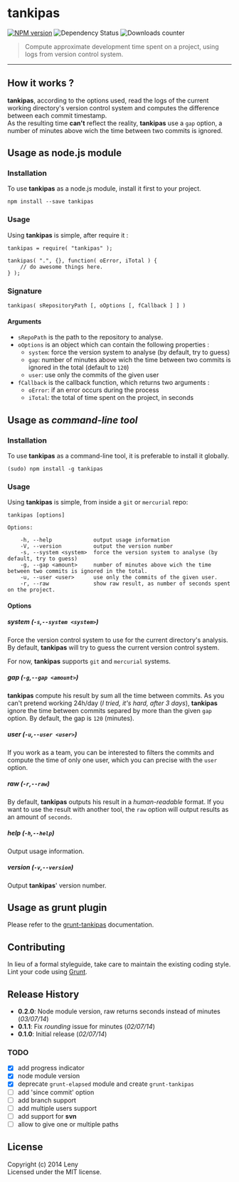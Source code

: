 # tankipas

[![NPM version](http://img.shields.io/npm/v/tankipas.svg)](https://www.npmjs.org/package/tankipas) ![Dependency Status](https://david-dm.org/leny/tankipas.svg) ![Downloads counter](http://img.shields.io/npm/dm/tankipas.svg)

> Compute approximate development time spent on a project, using logs from version control system.

* * *

## How it works ?

**tankipas**, according to the options used, read the logs of the current working directory's version control system and computes the difference between each commit timestamp.   
As the resulting time **can't** reflect the reality, **tankipas** use a `gap` option, a number of minutes above wich the time between two commits is ignored.

## Usage as node.js module

### Installation

To use **tankipas** as a node.js module, install it first to your project.

    npm install --save tankipas
    
### Usage

Using **tankipas** is simple, after require it : 

    tankipas = require( "tankipas" );
    
    tankipas( ".", {}, function( oError, iTotal ) {
        // do awesome things here.
    } );
    
### Signature

    tankipas( sRepositoryPath [, oOptions [, fCallback ] ] )
    
#### Arguments

- `sRepoPath` is the path to the repository to analyse.
- `oOptions` is an object which can contain the following properties :
    - `system`: force the version system to analyse (by default, try to guess)
    - `gap`: number of minutes above wich the time between two commits is ignored in the total (default to `120`)
    - `user`: use only the commits of the given user
- `fCallback` is the callback function, which returns two arguments : 
    - `oError`: if an error occurs during the process
    - `iTotal`: the total of time spent on the project, in seconds
    
## Usage as *command-line tool*

### Installation

To use **tankipas** as a command-line tool, it is preferable to install it globally.

    (sudo) npm install -g tankipas

### Usage

Using **tankipas** is simple, from inside a `git` or `mercurial` repo: 

    tankipas [options]
    
    Options:

        -h, --help             output usage information
        -V, --version          output the version number
        -s, --system <system>  force the version system to analyse (by default, try to guess)
        -g, --gap <amount>     number of minutes above wich the time between two commits is ignored in the total.
        -u, --user <user>      use only the commits of the given user.
        -r, --raw              show raw result, as number of seconds spent on the project.
    
#### Options

##### system (`-s`,`--system <system>`)

Force the version control system to use for the current directory's analysis.  
By default, **tankipas** will try to guess the current version control system.

For now, **tankipas** supports `git` and `mercurial` systems.

##### gap (`-g`,`--gap <amount>`)

**tankipas** compute his result by sum all the time between commits. As you can't pretend working 24h/day (*I tried, it's hard, after 3 days*), **tankipas** ignore the time between commits separed by more than the given `gap` option. By default, the gap is `120` (minutes).

##### user (`-u`,`--user <user>`)

If you work as a team, you can be interested to filters the commits and compute the time of only one user, which you can precise with the `user` option.

##### raw (`-r`,`--raw`)

By default, **tankipas** outputs his result in a *human-readable* format. If you want to use the result with another tool, the `raw` option will output results as an amount of `seconds`.

##### help (`-h`,`--help`)

Output usage information.

##### version (`-v`,`--version`)

Output **tankipas**' version number.

## Usage as grunt plugin

Please refer to the [grunt-tankipas](https://github.com/leny/grunt-tankipas) documentation.
    
## Contributing

In lieu of a formal styleguide, take care to maintain the existing coding style. Lint your code using [Grunt](http://gruntjs.com/).

## Release History

* **0.2.0**: Node module version, raw returns seconds instead of minutes (*03/07/14*)
* **0.1.1**: Fix *rounding* issue for minutes (*02/07/14*)
* **0.1.0**: Initial release (*02/07/14*)

### TODO
    
- [x] add progress indicator
- [x] node module version
- [x] deprecate `grunt-elapsed` module and create `grunt-tankipas`
- [ ] add 'since commit' option
- [ ] add branch support
- [ ] add multiple users support
- [ ] add support for **svn**
- [ ] allow to give one or multiple paths

## License
Copyright (c) 2014 Leny  
Licensed under the MIT license.
